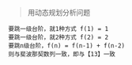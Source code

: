 > 用动态规划分析问题
```
要跳一级台阶，就1种方式 f(1) = 1
要跳一级台阶，就2种方式 f(2) = 2
要跳n级台阶，f(n) = f(n-1) + f(n-2)
则与斐波那契数列一致，即与【13】一致
```